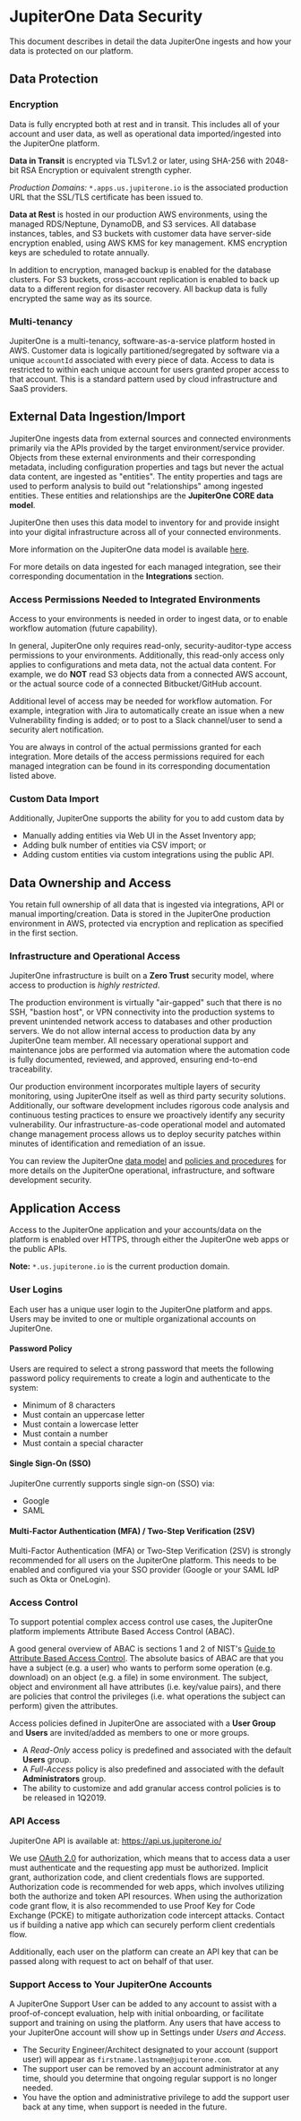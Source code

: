 # JupiterOne Data Security

This document describes in detail the data JupiterOne ingests and how your data is protected on our platform.

## Data Protection

### Encryption

Data is fully encrypted both at rest and in transit. This includes all of your account and user data, as well as operational data imported/ingested into the JupiterOne platform.

**Data in Transit** is encrypted via TLSv1.2 or later, using SHA-256 with 2048-bit RSA Encryption or equivalent strength cypher.

_Production Domains:_ `*.apps.us.jupiterone.io` is the associated production URL that the SSL/TLS certificate has been issued to.

**Data at Rest** is hosted in our production AWS environments, using the managed RDS/Neptune, DynamoDB, and S3 services. All database instances, tables, and S3 buckets with customer data have server-side encryption enabled, using AWS KMS for key management. KMS encryption keys are scheduled to rotate annually.

In addition to encryption, managed backup is enabled for the database clusters. For S3 buckets, cross-account replication is enabled to back up data to a different region for disaster recovery. All backup data is fully encrypted the same way as its source.

### Multi-tenancy

JupiterOne is a multi-tenancy, software-as-a-service platform hosted in AWS. Customer data is logically partitioned/segregated by software via a unique `accountId` associated with every piece of data. Access to data is restricted to within each unique account for users granted proper access to that account. This is a standard pattern used by cloud infrastructure and SaaS providers.

## External Data Ingestion/Import

JupiterOne ingests data from external sources and connected environments primarily via the APIs provided by the target environment/service provider. Objects from these external environments and their corresponding metadata, including configuration properties and tags but never the actual data content, are ingested as "entities". The entity properties and tags are used to perform analysis to build out "relationships" among ingested entities. These entities and relationships are the **JupiterOne CORE data model**.

JupiterOne then uses this data model to inventory for and provide insight into your digital infrastructure across all of your connected environments.

More information on the JupiterOne data model is available [here](../JupiterOne-Data-Model/jupiterone-data-model.md).

For more details on data ingested for each managed integration, see their corresponding documentation in the **Integrations** section.

### Access Permissions Needed to Integrated Environments

Access to your environments is needed in order to ingest data, or to enable workflow automation (future capability).

In general, JupiterOne only requires read-only, security-auditor-type access permissions to your environments. Additionally, this read-only access only applies to configurations and meta data, not the actual data content. For example, we do **NOT** read S3 objects data from a connected AWS account, or the actual source code of a connected Bitbucket/GitHub account.

Additional level of access may be needed for workflow automation. For example, integration with Jira to automatically create an issue when a new Vulnerability finding is added; or to post to a Slack channel/user to send a security alert notification.

You are always in control of the actual permissions granted for each integration. More details of the access permissions required for each managed integration can be found in its corresponding documentation listed above.

### Custom Data Import

Additionally, JupiterOne supports the ability for you to add custom data by

- Manually adding entities via Web UI in the Asset Inventory app;
- Adding bulk number of entities via CSV import; or
- Adding custom entities via custom integrations using the public API.

## Data Ownership and Access

You retain full ownership of all data that is ingested via integrations, API or manual importing/creation. Data is stored in the JupiterOne production environment in AWS, protected via encryption and replication as specified in the first section.

### Infrastructure and Operational Access

JupiterOne infrastructure is built on a **Zero Trust** security model, where access to production is _highly restricted_.

The production environment is virtually "air-gapped" such that there is no SSH, "bastion host", or VPN connectivity into the production systems to prevent unintended network access to databases and other production servers. We do not allow internal access to production data by any JupiterOne team member. All necessary operational support and maintenance jobs are performed via automation where the automation code is fully documented, reviewed, and approved, ensuring end-to-end traceability.

Our production environment incorporates multiple layers of security monitoring, using JupiterOne itself as well as third party security solutions. Additionally, our software development includes rigorous code analysis and continuous testing practices to ensure we proactively identify any security vulnerability. Our
infrastructure-as-code operational model and automated change management process allows us to deploy security patches within minutes of identification and remediation of an issue.

You can review the JupiterOne [data model](../JupiterOne-Data-Model/jupiterone-data-model.md) and [policies and procedures](https://psp.jptr.one/) for more details on the JupiterOne operational, infrastructure, and software development security.

## Application Access

Access to the JupiterOne application and your accounts/data on the platform is enabled over HTTPS, through either the JupiterOne web apps or the public APIs.

**Note:**
`*.us.jupiterone.io` is the current production domain.

### User Logins

Each user has a unique user login to the JupiterOne platform and apps. Users may be invited to one or multiple organizational accounts on JupiterOne.

#### Password Policy

Users are required to select a strong password that meets the following password policy requirements to create a login and authenticate to the system:

- Minimum of 8 characters
- Must contain an uppercase letter
- Must contain a lowercase letter
- Must contain a number
- Must contain a special character

#### Single Sign-On (SSO)

JupiterOne currently supports single sign-on (SSO) via:

- Google
- SAML

#### Multi-Factor Authentication (MFA) / Two-Step Verification (2SV)

Multi-Factor Authentication (MFA) or Two-Step Verification (2SV) is strongly recommended for all users on the JupiterOne platform. This needs to be enabled and configured via your SSO provider (Google or your SAML IdP such as Okta or OneLogin).

### Access Control

To support potential complex access control use cases, the JupiterOne platform implements Attribute Based Access Control (ABAC).

A good general overview of ABAC is sections 1 and 2 of NIST's [Guide to Attribute Based Access Control][nist-abac]. The absolute basics of ABAC are that you have a subject (e.g. a user) who wants to perform some operation (e.g. download) on an object (e.g. a file) in some environment. The subject, object and environment all have attributes (i.e. key/value pairs), and there are policies that control the privileges (i.e. what operations the subject can perform) given the attributes.

[nist-abac]: https://csrc.nist.gov/publications/detail/sp/800-162/final

Access policies defined in JupiterOne are associated with a **User Group** and **Users** are invited/added as members to one or more groups.

- A _Read-Only_ access policy is predefined and associated with the default **Users** group.
-  A _Full-Access_ policy is also predefined and associated with the default **Administrators** group.
- The ability to customize and add granular access control policies is to be released in 1Q2019.

### API Access

JupiterOne API is available at: https://api.us.jupiterone.io/

We use [OAuth 2.0](https://oauth.net/2/) for authorization, which means that to access data a user must authenticate and the requesting app must be authorized. Implicit grant, authorization code, and client credentials flows are
supported. Authorization code is recommended for web apps, which involves utilizing both the authorize and token API resources. When using the authorization code grant flow, it is also recommended to use Proof Key for Code Exchange (PCKE) to mitigate authorization code intercept attacks. Contact us if
building a native app which can securely perform client credentials flow.

Additionally, each user on the platform can create an API key that can be passed along with request to act on behalf of that user.

### Support Access to Your JupiterOne Accounts

A JupiterOne Support User can be added to any account to assist with a proof-of-concept evaluation, help with initial onboarding, or facilitate support and training on using the platform. Any users that have access to your JupiterOne account will show up in Settings under _Users and Access_.

- The Security Engineer/Architect designated to your account (support user) will appear as `firstname.lastname@jupiterone.com`.
- The support user can be removed by an account administrator at any time, should you determine that ongoing regular support is no longer needed.
- You have the option and administrative privilege to add the support user back at any time, when support is needed in the future.
